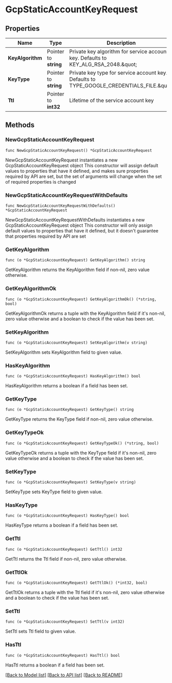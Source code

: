 # GcpStaticAccountKeyRequest

## Properties

Name | Type | Description | Notes
------------ | ------------- | ------------- | -------------
**KeyAlgorithm** | Pointer to **string** | Private key algorithm for service account key. Defaults to KEY_ALG_RSA_2048.\&quot; | [optional] [default to "KEY_ALG_RSA_2048"]
**KeyType** | Pointer to **string** | Private key type for service account key. Defaults to TYPE_GOOGLE_CREDENTIALS_FILE.\&quot; | [optional] [default to "TYPE_GOOGLE_CREDENTIALS_FILE"]
**Ttl** | Pointer to **int32** | Lifetime of the service account key | [optional] 

## Methods

### NewGcpStaticAccountKeyRequest

`func NewGcpStaticAccountKeyRequest() *GcpStaticAccountKeyRequest`

NewGcpStaticAccountKeyRequest instantiates a new GcpStaticAccountKeyRequest object
This constructor will assign default values to properties that have it defined,
and makes sure properties required by API are set, but the set of arguments
will change when the set of required properties is changed

### NewGcpStaticAccountKeyRequestWithDefaults

`func NewGcpStaticAccountKeyRequestWithDefaults() *GcpStaticAccountKeyRequest`

NewGcpStaticAccountKeyRequestWithDefaults instantiates a new GcpStaticAccountKeyRequest object
This constructor will only assign default values to properties that have it defined,
but it doesn't guarantee that properties required by API are set

### GetKeyAlgorithm

`func (o *GcpStaticAccountKeyRequest) GetKeyAlgorithm() string`

GetKeyAlgorithm returns the KeyAlgorithm field if non-nil, zero value otherwise.

### GetKeyAlgorithmOk

`func (o *GcpStaticAccountKeyRequest) GetKeyAlgorithmOk() (*string, bool)`

GetKeyAlgorithmOk returns a tuple with the KeyAlgorithm field if it's non-nil, zero value otherwise
and a boolean to check if the value has been set.

### SetKeyAlgorithm

`func (o *GcpStaticAccountKeyRequest) SetKeyAlgorithm(v string)`

SetKeyAlgorithm sets KeyAlgorithm field to given value.

### HasKeyAlgorithm

`func (o *GcpStaticAccountKeyRequest) HasKeyAlgorithm() bool`

HasKeyAlgorithm returns a boolean if a field has been set.

### GetKeyType

`func (o *GcpStaticAccountKeyRequest) GetKeyType() string`

GetKeyType returns the KeyType field if non-nil, zero value otherwise.

### GetKeyTypeOk

`func (o *GcpStaticAccountKeyRequest) GetKeyTypeOk() (*string, bool)`

GetKeyTypeOk returns a tuple with the KeyType field if it's non-nil, zero value otherwise
and a boolean to check if the value has been set.

### SetKeyType

`func (o *GcpStaticAccountKeyRequest) SetKeyType(v string)`

SetKeyType sets KeyType field to given value.

### HasKeyType

`func (o *GcpStaticAccountKeyRequest) HasKeyType() bool`

HasKeyType returns a boolean if a field has been set.

### GetTtl

`func (o *GcpStaticAccountKeyRequest) GetTtl() int32`

GetTtl returns the Ttl field if non-nil, zero value otherwise.

### GetTtlOk

`func (o *GcpStaticAccountKeyRequest) GetTtlOk() (*int32, bool)`

GetTtlOk returns a tuple with the Ttl field if it's non-nil, zero value otherwise
and a boolean to check if the value has been set.

### SetTtl

`func (o *GcpStaticAccountKeyRequest) SetTtl(v int32)`

SetTtl sets Ttl field to given value.

### HasTtl

`func (o *GcpStaticAccountKeyRequest) HasTtl() bool`

HasTtl returns a boolean if a field has been set.


[[Back to Model list]](../README.md#documentation-for-models) [[Back to API list]](../README.md#documentation-for-api-endpoints) [[Back to README]](../README.md)


